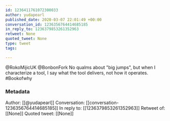 ```yaml
---
id: 1236411761072300033
author: yudapearl
published_date: 2020-03-07 22:01:49 +00:00
conversation_id: 1236356764414685185
in_reply_to: 1236379853261352963
retweet: None
quoted_tweet: None
type: tweet
tags:

---
```


@RokoMijicUK @BonbonFork No qualms about "big jumps", but when I characterize a tool, I say what the tool delivers, not how it operates. #Bookofwhy

### Metadata

Author: [[@yudapearl]]
Conversation: [[conversation-1236356764414685185]]
In reply to: [[1236379853261352963]]
Retweet of: [[None]]
Quoted tweet: [[None]]
